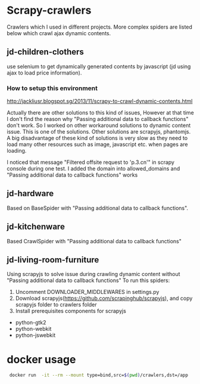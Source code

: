 # Scrapy-crawlers

Crawlers which I used in different projects. More complex spiders are listed below which crawl ajax dynamic contents.


## jd-children-clothers

use selenium to get dynamically generated contents by javascript (jd using ajax to load price information).  
### How to setup this environment 
http://jackliusr.blogspot.sg/2013/11/scrapy-to-crawl-dynamic-contents.html

Actually there are other solutions to this kind of issues, However at that time I don't find the reason why "Passing additional data to callback functions" don't work. So I worked on other workaround solutions to dynamic content issue. This is one of the solutions. Other solutions are scrapyjs, phantomjs. A big disadvantage of these kind of solutions is very slow as they need to load many other resources such as image, javascript etc. when pages are loading.

I noticed that message "Filtered offsite request to  'p.3.cn'" in scrapy console during one test. I added the domain into allowed_domains and "Passing additional data to callback functions" works

## jd-hardware
Based on BaseSpider with "Passing additional data to callback functions". 

## jd-kitchenware
Based CrawlSpider with "Passing additional data to callback functions"

## jd-living-room-furniture
Using scrapyjs to solve issue during crawling dynamic content without "Passing additional data to callback functions"
To run this spiders:
1. Uncomment DOWNLOADER_MIDDLEWARES in settings.py 
2. Download scrapyjs(https://github.com/scrapinghub/scrapyjs), and copy scrapyjs folder to crawlers folder
3. Install prerequisites components for scrapyjs
* python-gtk2
* python-webkit
* python-jswebkit

# docker usage
```bash
 docker run  -it --rm --mount type=bind,src=$(pwd)/crawlers,dst=/app   scrapy-selenium /bin/bash
```
